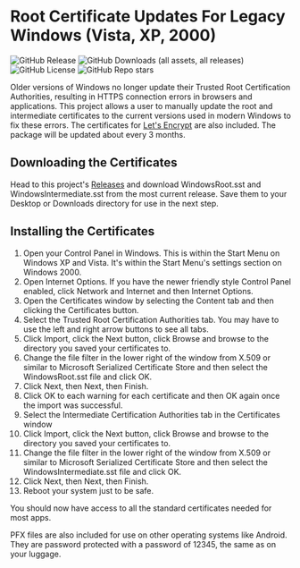 # Root Certificate Updates For Legacy Windows (Vista, XP, 2000)

![GitHub Release](https://img.shields.io/github/v/release/JohnTHaller/RootCertificateUpdatesForLegacyWindows)
![GitHub Downloads (all assets, all releases)](https://img.shields.io/github/downloads/JohnTHaller/RootCertificateUpdatesForLegacyWindows/total)
![GitHub License](https://img.shields.io/github/license/JohnTHaller/RootCertificateUpdatesForLegacyWindows)
![GitHub Repo stars](https://img.shields.io/github/stars/JohnTHaller/RootCertificateUpdatesForLegacyWindows)

Older versions of Windows no longer update their Trusted Root Certification Authorities, resulting in HTTPS connection errors in browsers and applications. This project allows a user to manually update the root and intermediate certificates to the current versions used in modern Windows to fix these errors. The certificates for [Let's Encrypt](https://letsencrypt.org/) are also included. The package will be updated about every 3 months.
## Downloading the Certificates
Head to this project's [Releases](https://github.com/JohnTHaller/RootCertificateUpdatesForLegacyWindows/releases) and download WindowsRoot.sst and WindowsIntermediate.sst from the most current release. Save them to your Desktop or Downloads directory for use in the next step.
## Installing the Certificates
1. Open your Control Panel in Windows. This is within the Start Menu on Windows XP and Vista. It's within the Start Menu's settings section on Windows 2000.
2. Open Internet Options. If you have the newer friendly style Control Panel enabled, click Network and Internet and then Internet Options.
3. Open the Certificates window by selecting the Content tab and then clicking the Certificates button.
4. Select the Trusted Root Certification Authorities tab. You may have to use the left and right arrow buttons to see all tabs.
5. Click Import, click the Next button, click Browse and browse to the directory you saved your certificates to.
6. Change the file filter in the lower right of the window from X.509 or similar to Microsoft Serialized Certificate Store and then select the WindowsRoot.sst file and click OK.
7. Click Next, then Next, then Finish.
8. Click OK to each warning for each certificate and then OK again once the import was successful.
9. Select the Intermediate Certification Authorities tab in the Certificates window
10. Click Import, click the Next button, click Browse and browse to the directory you saved your certificates to.
11. Change the file filter in the lower right of the window from X.509 or similar to Microsoft Serialized Certificate Store and then select the WindowsIntermediate.sst file and click OK.
12. Click Next, then Next, then Finish.
13. Reboot your system just to be safe.

You should now have access to all the standard certificates needed for most apps.

PFX files are also included for use on other operating systems like Android. They are password protected with a password of 12345, the same as on your luggage.
